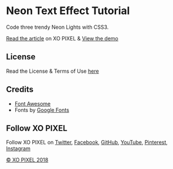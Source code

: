 # Neon Text Effect Tutorial
Code three trendy Neon Lights with CSS3.

[Read the article](https://xopixel.com/neon-light-text-effect-css3) on XO PIXEL
& [View the demo](https://xopixel.com/demo/neon-light-text-effect-css3)

## License 
Read the License & Terms of Use [here](https://xopixel.com/terms-of-use/)

## Credits
- [Font Awesome](fontawesome.io)
- Fonts by [Google Fonts](https://fonts.google.com/)

## Follow XO PIXEL
Follow XO PIXEL on [Twitter](https://twitter.com/xopixell), [Facebook](https://www.facebook.com/xopixell), [GitHub](https://github.com/xopixel), [YouTube](https://www.youtube.com/user/xopixell), [Pinterest](https://www.pinterest.com/xopixel/), [Instagram](https://www.instagram.com/xopixell/)

[© XO PIXEL 2018](http://www.xopixel.com)
